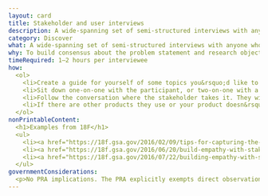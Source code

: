 ```yaml
---
layout: card
title: Stakeholder and user interviews
description: A wide-spanning set of semi-structured interviews with anyone who has an interest in a project&rsquo;s success, including users.
category: Discover
what: A wide-spanning set of semi-structured interviews with anyone who has an interest in a project&rsquo;s success, including users.
why: To build consensus about the problem statement and research objectives.
timeRequired: 1–2 hours per interviewee
how:
  <ol>
    <li>Create a guide for yourself of some topics you&rsquo;d like to ask about, and some specific questions as a back up. Questions will often concern the individual&rsquo;s role, the organization, the individuals&rsquo; needs, and metrics for success of the project.</li>
    <li>Sit down one-on-one with the participant, or two-on-one with a note-taker or joint interviewer, in a focused environment. Introduce yourself. Explain the premise for the interview as far as you can without biasing their responses.</li>
    <li>Follow the conversation where the stakeholder takes it. They will focus on their priorities and interests. Be comfortable with silences, which allow the stakeholder to elaborate. To keep from getting entirely off course, use your interview guide to make sure you cover what you need to. Ask lots of &ldquo;why is that&rdquo; and &ldquo;how do you do that&rdquo; questions.</li>
    <li>If there are other products they use or your product doesn&rsquo;t have constraints imposed by prior work, observe the stakeholders using a <a href="/comparative-analysis">competing product</a>.</li>
  </ol>
nonPrintableContent:
  <h1>Examples from 18F</h1>
  <ul>
    <li><a href="https://18f.gsa.gov/2016/02/09/tips-for-capturing-the-best-data-from-user-interviews/">&ldquo;Tips for capturing the best data from user interviews&rdquo; Ryan Sibley.</a></li>
    <li><a href="https://18f.gsa.gov/2016/06/20/build-empathy-with-stakeholder-interviews-part-1-preparation/">&ldquo;Build empathy with stakeholder interviews, part 1&colon; Preparation.&rdquo; Andrew Maier.</a></li>  
    <li><a href="https://18f.gsa.gov/2016/07/22/building-empathy-with-stakeholder-interviews-part-2-conversation/">&ldquo;Build empathy with stakeholder interviews, part 2&colon; Conversation.&rdquo; Andrew Maier.</a></li>  
  </ul>
governmentConsiderations:
  <p>No PRA implications. The PRA explicitly exempts direct observation and non-standardized conversation, 5 CFR 1320.3(h)3. See the methods for <a href="/recruiting">Recruiting</a> and <a href="/privacy">Privacy</a> for more tips on taking input from the public.</p>
---
```

